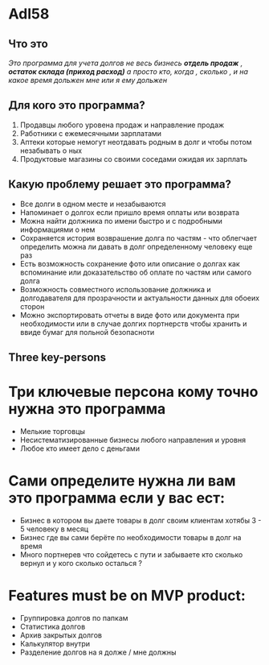 # **Adl58**
## **Что это**


_Это программа для учета долгов не весь бизнесь **отдель продаж** , **остаток склада (приход расход)** а просто кто, когда , сколько , и на какое время дольжен мне или я ему дольжен_




## **Для кого это программа?**
1. Продавцы любого уровена продаж и направление продаж
2. Работники с ежемесячными зарплатами
3. Аптеки которые немогут неотдавать родным в долг и чтобы потом незабывать о ных
4. Продуктовые магазины со своими соседами ожидая их зарплать




## **Какую проблему решает это программа?**
* Все долги в одном месте и незабываются
* Напоминает о долгох если пришло время оплаты или возврата
* Можна найти должника по имени быстро и с подробными информациями о нем
* Сохраняется история возврашение долга по частям - что облегчает определить можна ли давать в долг определенному человеку еще раз
* Есть возможность сохранение фото или описание о долгах как вспоминание или доказательство об оплате по частям или самого долга
* Возможность совместного использование должника и долгодавателя для прозрачности и актуальности данных для обоеих сторон
* Можно экспортировать отчеты в виде фото или документа при необходимости или в случае долгих портнерств чтобы хранить и ввиде бумаг для польной безопасноти





##   **Three key-persons**

# **Три ключевые персона кому точно нужна это программа**
-  Мелькие торговцы
-  Несистематизированные бизнесы любого направления и уровня
-  Любое кто имеет дело с деньгами


# **Сами определите нужна ли вам это программа если у вас ест:**
* Бизнес в котором вы даете товары в долг своим клиентам хотябы 3 - 5 человеку в месяц
* Бизнес где вы сами берёте по необходимости товары в долг на время 
* Много портнерев что сойдетесь с пути и забываете кто сколько вернул и у кого сколько осталься ?

# Features must be on MVP product:
- Группировка долгов по папкам
- Статистика долгов
- Архив закрытых долгов
- Калькулятор внутри
- Разделение долгов на я долже / мне должны
